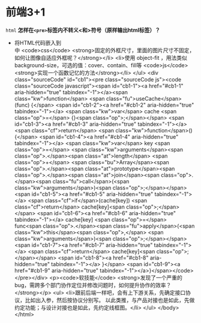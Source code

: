 # 前端3+1
`html` **怎样在`<pre>`标签内不转义<和>符号（原样输出html标签）？**
  - 将HTML代码嵌入到<script type='text/html' style='display:block'>中
`css` **固定的外框尺寸，里面的图片尺寸不固定，如何让图像自适应外框呢？**
  - 使用 object-fit ，用法类似background-size，可选的值：cover、contain、fill等
`js` **实现一个函数记忆的方法**
  ```js
  function useCache(func) {
    var cache = {};
    return function() {
      var key = arguments.length + Array.prototype.join.call(arguments);
      if(cache[key]) return cache[key];
      cache[key] = func.apply(this, arguments);
      return cache[key];
    }
  }
  ```
`软技能` **发现了一个严重的bug，需跨多个部门协作定位并修改问题时，如何提升协作的效率？**
  - 跟前后端一样吧，会有上下游关系，先确定接口协议，比如出入参，然后按协议分别写。
以此类推，与产品对接也是如此，先做约定功能；与设计对接也是如此，先约定线框图。